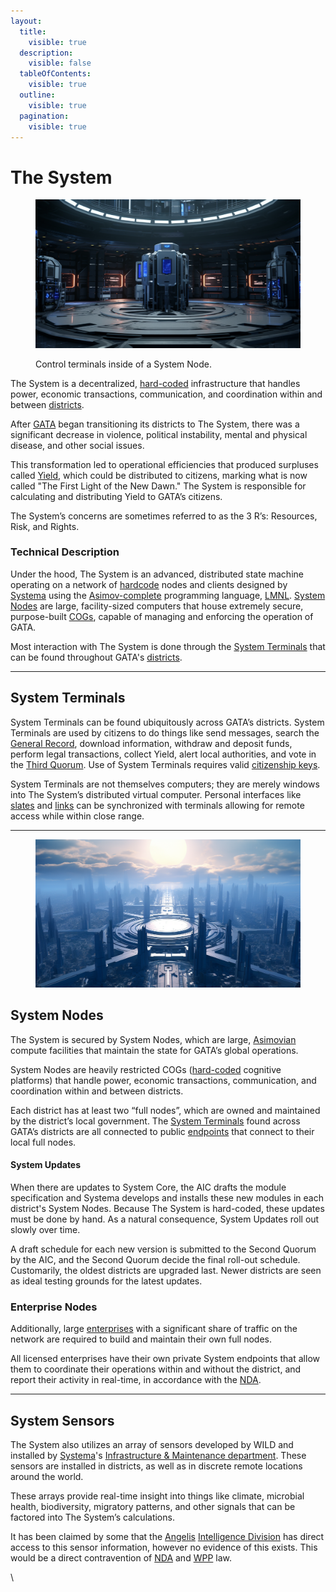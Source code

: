 ```yaml
---
layout:
  title:
    visible: true
  description:
    visible: false
  tableOfContents:
    visible: true
  outline:
    visible: true
  pagination:
    visible: true
---
```


# The System

<figure><img src="../../../.gitbook/assets/system.png" alt="" width="563"><figcaption><p>Control terminals inside of a System Node.</p></figcaption></figure>

The System is a decentralized, [hard-coded](../../../overview/science-and-tech/hard-code.md) infrastructure that handles power, economic transactions, communication, and coordination within and between [districts](districts.md).

After [GATA](../) began transitioning its districts to The System, there was a significant decrease in violence, political instability, mental and physical disease, and other social issues.

This transformation led to operational efficiencies that produced surpluses called [Yield](yield.md), which could be distributed to citizens, marking what is now called "The First Light of the New Dawn." The System is responsible for calculating and distributing Yield to GATA’s citizens.

The System’s concerns are sometimes referred to as the 3 R’s: Resources, Risk, and Rights.

### Technical Description

Under the hood, The System is an advanced, distributed state machine operating on a network of [hardcode](../../../overview/science-and-tech/hard-code.md) nodes and clients designed by [Systema](../enterprise/systema.md) using the [Asimov-complete](../../../overview/science-and-tech/asimovian-architecture.md) programming language, [LMNL](../../../overview/science-and-tech/hard-code.md#lmnl). [System Nodes](the-system.md#system-nodes) are large, facility-sized computers that house extremely secure, purpose-built [COGs](../../../overview/science-and-tech/cogs.md), capable of managing and enforcing the operation of GATA.

Most interaction with The System is done through the [System Terminals](the-system.md#system-terminals) that can be found throughout GATA's [districts](districts.md).

***

## System Terminals

System Terminals can be found ubiquitously across GATA’s districts. System Terminals are used by citizens to do things like send messages, search the [General Record](the-general-record.md), download information, withdraw and deposit funds, perform legal transactions, collect Yield, alert local authorities, and vote in the [Third Quorum](governance.md#the-third-quorum). Use of System Terminals requires valid [citizenship keys](keys.md#citizenship-keys).

System Terminals are not themselves computers; they are merely windows into The System’s distributed virtual computer. Personal interfaces like [slates](../../../overview/science-and-tech/slates.md) and [links](../../../overview/science-and-tech/links.md) can be synchronized with terminals allowing for remote access while within close range.

***

<figure><img src="../../../.gitbook/assets/districts.png" alt="" width="563"><figcaption></figcaption></figure>

## **System Nodes**

The System is secured by System Nodes, which are large, [Asimovian](../../../overview/science-and-tech/asimovian-architecture.md) compute facilities that maintain the state for GATA’s global operations.

System Nodes are heavily restricted COGs ([hard-coded](../../../overview/science-and-tech/hard-code.md) cognitive platforms) that handle power, economic transactions, communication, and coordination within and between districts.

Each district has at least two “full nodes”, which are owned and maintained by the district’s local government. The [System Terminals](the-system.md#system-terminals) found across GATA’s districts are all connected to public [endpoints](../../../overview/science-and-tech/endpoints.md) that connect to their local full nodes.

#### System Updates

When there are updates to System Core, the AIC drafts the module specification and Systema develops and installs these new modules in each district's System Nodes. Because The System is hard-coded, these updates must be done by hand. As a natural consequence, System Updates roll out slowly over time.&#x20;

A draft schedule for each new version is submitted to the Second Quorum by the AIC, and the Second Quorum decide the final roll-out schedule. Customarily, the oldest districts are upgraded last. Newer districts are seen as ideal testing grounds for the latest updates.

### Enterprise Nodes

Additionally, large [enterprises](../enterprise/) with a significant share of traffic on the network are required to build and maintain their own full nodes.

All licensed enterprises have their own private System endpoints that allow them to coordinate their operations within and without the district, and report their activity in real-time, in accordance with the [NDA](new-dawn-accords.md).

***

## **System Sensors**

The System also utilizes an array of sensors developed by WILD and installed by [Systema](../enterprise/systema.md)'s [Infrastructure & Maintenance department](../enterprise/systema.md#departments). These sensors are installed in districts, as well as in discrete remote locations around the world.&#x20;

These arrays provide real-time insight into things like climate, microbial health, biodiversity, migratory patterns, and other signals that can be factored into The System’s calculations.

It has been claimed by some that the [Angelis](../military-and-defense/angelis.md) [Intelligence Division](../military-and-defense/angelis.md#watchers) has direct access to this sensor information, however no evidence of this exists. This would be a direct contravention of [NDA](new-dawn-accords.md) and [WPP](../institutions/atlan-information-control-aic.md#whole-privacy-protection-act) law.

\
